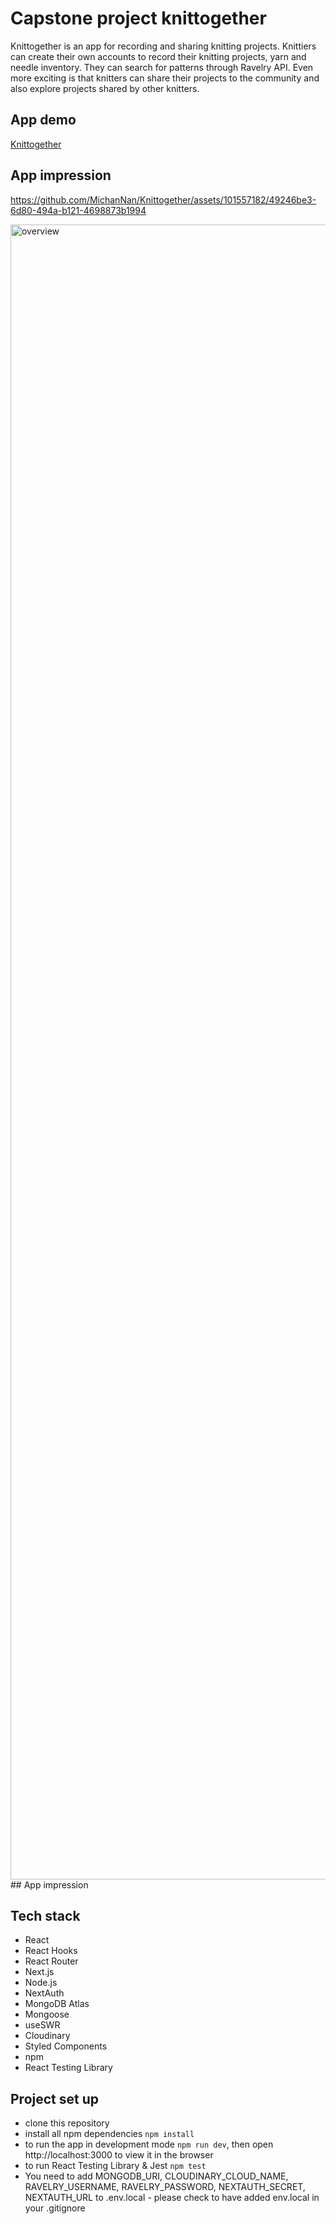 # Capstone project knittogether

Knittogether is an app for recording and sharing knitting projects. Knittiers can create their own accounts to record their knitting projects, yarn and needle inventory. They can search for patterns through Ravelry API. Even more exciting is that knitters can share their projects to the community and also explore projects shared by other knitters.
## App  demo
[Knittogether](https://knittogether.vercel.app/)
## App  impression



https://github.com/MichanNan/Knittogether/assets/101557182/49246be3-6d80-494a-b121-4698873b1994


<img width="2648" alt="overview" src="https://github.com/MichanNan/Knittogether/assets/101557182/4085d650-6e2f-40c0-9d1f-d20ed4db657b">
## App  impression

## Tech stack
- React
- React Hooks
- React Router
- Next.js
- Node.js
- NextAuth
- MongoDB Atlas
- Mongoose
- useSWR
- Cloudinary
- Styled Components
- npm
- React Testing Library

## Project set up
- clone this repository
- install all npm dependencies `npm install`
- to run the app in development mode `npm run dev`, then open http://localhost:3000 to view it in the browser
- to run React Testing Library & Jest `npm test`
- You need to add MONGODB_URI, CLOUDINARY_CLOUD_NAME, RAVELRY_USERNAME, RAVELRY_PASSWORD, NEXTAUTH_SECRET, NEXTAUTH_URL to .env.local - please check to have added env.local in your .gitignore
